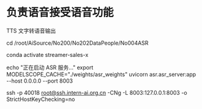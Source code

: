# 负责语音接受语音功能
TTS 文字转语音输出

cd /root/AiSource/No200/No202DataPeople/No004ASR

conda activate streamer-sales-x


echo "正在启动 ASR 服务..."
export MODELSCOPE_CACHE="./weights/asr_weights"
uvicorn asr.asr_server:app --host 0.0.0.0 --port 8003

ssh -p 40018 root@ssh.intern-ai.org.cn -CNg -L 8003:127.0.0.1:8003 -o StrictHostKeyChecking=no